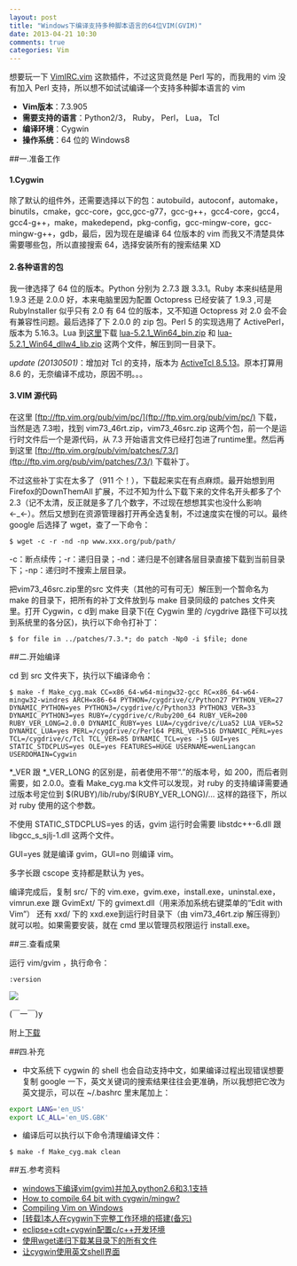 ```yaml
---
layout: post
title: "Windows下编译支持多种脚本语言的64位VIM(GVIM)"
date: 2013-04-21 10:30
comments: true
categories: Vim
---
```


想要玩一下 [VimIRC.vim](http://www.vim.org/scripts/script.php?script_id=931) 这款插件，不过这货竟然是 Perl 写的，而我用的 vim 没有加入 Perl 支持，所以想不如试试编译一个支持多种脚本语言的 vim             

-   **Vim版本**：7.3.905
-   **需要支持的语言**：Python2/3， Ruby， Perl， Lua， Tcl
-   **编译环境**：Cygwin
-   **操作系统**：64 位的 Windows8

##一.准备工作

#### 1.Cygwin

除了默认的组件外，还需要选择以下的包：autobuild，autoconf，automake，binutils，cmake，gcc-core，gcc,gcc-g77，gcc-g++，gcc4-core，gcc4，gcc4-g++，make，makedepend，pkg-config，gcc-mingw-core，gcc-mingw-g++，gdb，最后，因为现在是编译 64 位版本的 vim 而我又不清楚具体需要哪些包，所以直接搜索 64，选择安装所有的搜索结果 XD
#### 2.各种语言的包

我一律选择了 64 位的版本。Python 分别为 2.7.3 跟 3.3.1。Ruby 本来纠结是用 1.9.3 还是 2.0.0 好，本来电脑里因为配置 Octopress 已经安装了 1.9.3 ,可是 RubyInstaller 似乎只有 2.0 有 64 位的版本，又不知道 Octopress 对 2.0 会不会有兼容性问题。最后选择了下 2.0.0 的 zip 包。Perl 5 的实现选用了 ActivePerl，版本为 5.16.3。Lua 到[这里](http://luabinaries.sourceforge.net/download.html)下载 [lua-5.2.1\_Win64\_bin.zip](http://sourceforge.net/projects/luabinaries/files/5.2.1/Executables/lua-5.2.1_Win64_bin.zip/download) 和 [lua-5.2.1\_Win64\_dllw4\_lib.zip](http://sourceforge.net/projects/luabinaries/files/5.2.1/Windows%20Libraries/Dynamic/lua-5.2.1_Win64_dllw4_lib.zip/download) 这两个文件，解压到同一目录下。       
            
_update (20130501)_：增加对 Tcl 的支持，版本为 [ActiveTcl 8.5.13](http://www.activestate.com/activetcl/downloads/thank-you?dl=http://downloads.activestate.com/ActiveTcl/releases/8.5.13.0/ActiveTcl8.5.13.0.296436-win32-x86_64-threaded.exe)。原本打算用 8.6 的，无奈编译不成功，原因不明。。。

#### 3.VIM 源代码

在这里 [ftp://ftp.vim.org/pub/vim/pc/](ftp://ftp.vim.org/pub/vim/pc/) 下载，当然是选
7.3啦，找到 vim73\_46rt.zip，vim73\_46src.zip 这两个包，前一个是运行时文件后一个是源代码，从 7.3 开始语言文件已经打包进了runtime里。然后再到这里 [ftp://ftp.vim.org/pub/vim/patches/7.3/](ftp://ftp.vim.org/pub/vim/patches/7.3/) 下载补丁。

不过这些补丁实在太多了（911 个！），下载起来实在有点麻烦。最开始想到用 Firefox的DownThemAll 扩展，不过不知为什么下载下来的文件名开头都多了个 2.3（记不太清，反正就是多了几个数字，不过现在想想其实也没什么影响 ←\_←）。然后又想到在资源管理器打开再全选复制，不过速度实在慢的可以。最终 google 后选择了 wget，查了一下命令：

```
$ wget -c -r -nd -np www.xxx.org/pub/path/
```

-c：断点续传；-r：递归目录；-nd：递归是不创建各层目录直接下载到当前目录下；-np：递归时不搜索上层目录。               

把vim73\_46src.zip里的src 文件夹（其他的可有可无）解压到一个暂命名为 make 的目录下，把所有的补丁文件放到与 make 目录同级的 patches 文件夹里。打开 Cygwin，c d到 make 目录下(在 Cygwin 里的 /cygdrive 路径下可以找到系统里的各分区)，执行以下命令打补丁：

```
$ for file in ../patches/7.3.*; do patch -Np0 -i $file; done
```

##二.开始编译

cd 到 src 文件夹下，执行以下编译命令：

```
$ make -f Make_cyg.mak CC=x86_64-w64-mingw32-gcc RC=x86_64-w64-mingw32-windres ARCH=x86-64 PYTHON=/cygdrive/c/Python27 PYTHON_VER=27 DYNAMIC_PYTHON=yes PYTHON3=/cygdrive/c/Python33 PYTHON3_VER=33 DYNAMIC_PYTHON3=yes RUBY=/cygdrive/c/Ruby200_64 RUBY_VER=200 RUBY_VER_LONG=2.0.0 DYNAMIC_RUBY=yes LUA=/cygdrive/c/Lua52 LUA_VER=52 DYNAMIC_LUA=yes PERL=/cygdrive/c/Perl64 PERL_VER=516 DYNAMIC_PERL=yes TCL=/cygdrive/c/Tcl TCL_VER=85 DYNAMIC_TCL=yes -j5 GUI=yes STATIC_STDCPLUS=yes OLE=yes FEATURES=HUGE USERNAME=wenLiangcan USERDOMAIN=Cygwin
```

\*\_VER 跟 \*\_VER\_LONG 的区别是，前者使用不带“.”的版本号，如 200，而后者则需要，如 2.0.0。查看 Make\_cyg.ma k文件可以发现，对 ruby 的支持编译需要通过版本号定位到 \$(RUBY)/lib/ruby/\$(RUBY\_VER\_LONG)/… 这样的路径下，所以对 ruby 使用的这个参数。      

不使用 STATIC\_STDCPLUS=yes 的话，gvim 运行时会需要 libstdc++-6.dll 跟 libgcc\_s\_sjlj-1.dll 这两个文件。          

GUI=yes 就是编译 gvim，GUI=no 则编译 vim。           

多字长跟 cscope 支持都是默认为 yes。         

编译完成后，复制 src/ 下的 vim.exe，gvim.exe，install.exe，uninstal.exe，vimrun.exe 跟 GvimExt/ 下的 gvimext.dll（用来添加系统右键菜单的“Edit with Vim”） 还有 xxd/ 下的 xxd.exe到运行时目录下（由 vim73\_46rt.zip 解压得到）就可以啦。如果需要安装，就在 cmd 里以管理员权限运行 install.exe。

##三.查看成果

运行 vim/gvim ，执行命令：

```
:version
```

![](https://dl.dropboxusercontent.com/s/j558p79x9rnx5cf/vim_version.jpg?token_hash=AAFQm5Bxld04uNOc_j4PaJ_ArAir2S0sI2FDMEEfpjAARA&dl=1)

(￣一￣)y

附上[下载](https://bitbucket.org/wenliangcan/win64-releases-of-vim-with-multiple-languages-surpport/downloads)

##四.补充
+ 中文系统下 cygwin 的 shell 也会自动支持中文，如果编译过程出现错误想要复制 google
一下，英文关键词的搜索结果往往会更准确，所以我想把它改为英文提示，可以在 ~/.bashrc 里末尾加上：
```bash
export LANG='en_US'
export LC_ALL='en_US.GBK'
```
+ 编译后可以执行以下命令清理编译文件：
```
$ make -f Make_cyg.mak clean
```

##五.参考资料
- [windows下编译vim(gvim)并加入python2.6和3.1支持](http://www.vimer.cn/2010/04/windows%E4%B8%8B%E7%BC%96%E8%AF%91vimgvim%E5%B9%B6%E5%8A%A0%E5%85%A5python2-6%E5%92%8C3-1%E6%94%AF%E6%8C%81.html)
- [How to compile 64 bit with cygwin/mingw?](https://groups.google.com/forum/?fromgroups=#!topic/vim_dev/2_bsP-SfnRo)
- [Compiling Vim on Windows](http://people.smu.edu/jrobinet/howto/compile-vim-on-windows.asp)
- [\[转载\]本人在cygwin下完整工作环境的搭建(备忘)](http://www.joynb.net/blog/archives/973)
- [eclipse+cdt+cygwin配置c/c++开发环境](http://blog.csdn.net/jianping_shen/article/details/6300638)
- [使用wget递归下载某目录下的所有文件](http://5iwww.blog.51cto.com/856039/620831)
- [让cygwin使用英文shell界面](http://blog.csdn.net/a221133/article/details/7043318)